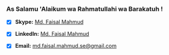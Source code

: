 ### As Salamu 'Alaikum wa Rahmatullahi wa Barakatuh !

- [x] **Skype:** [Md. Faisal Mahmud](https://join.skype.com/invite/sqJ0E1MaecII)
- [x] **LinkedIn:** [Md. Faisal Mahmud](https://www.linkedin.com/in/md-faisal-mahmud)
- [x] **Email:** [md.faisal.mahmud.se@gmail.com](mailto:md.faisal.mahmud.se@gmail.com)


<!--
**Md-Faisal-Mahmud/Md-Faisal-Mahmud** is a ✨ _special_ ✨ repository because its `README.md` (this file) appears on your GitHub profile.

Here are some ideas to get you started:

- 🔭 I’m currently working on ...
- 🌱 I’m currently learning ...
- 👯 I’m looking to collaborate on ...
- 🤔 I’m looking for help with ...
- 💬 Ask me about ...
- 📫 How to reach me: ...
- 😄 Pronouns: ...
- ⚡ Fun fact: ...
-->
